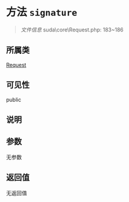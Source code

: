 # 方法 `signature`

> *文件信息* suda\core\Request.php: 183~186

## 所属类 

[Request](../Request.md)

## 可见性

public

## 说明



## 参数


无参数


## 返回值

无返回值
